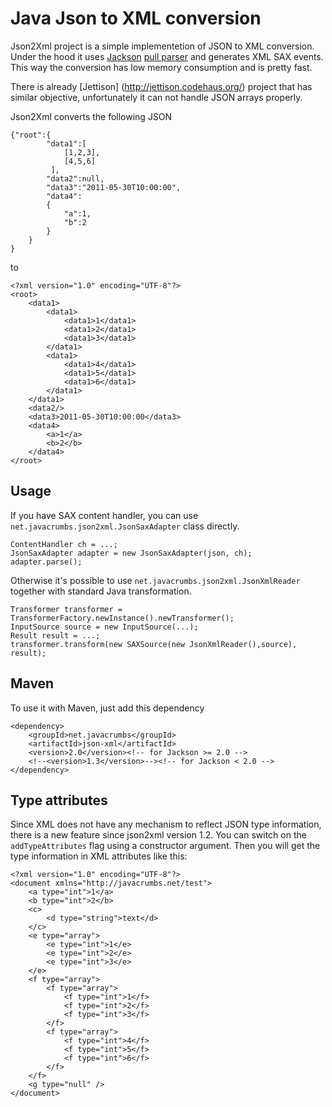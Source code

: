 Java Json to XML conversion
============================

Json2Xml project is a simple implementetion of JSON to XML conversion. Under the hood it uses [Jackson](http://jackson.codehaus.org/) [pull parser](http://wiki.fasterxml.com/JacksonInFiveMinutes#Streaming_API_Example) and generates
XML SAX events. This way the conversion has low memory consumption and is pretty fast.

There is already [Jettison] (http://jettison.codehaus.org/) project that has similar objective, unfortunately it can not handle JSON arrays properly.

Json2Xml converts the following JSON 

	{"root":{
			"data1":[
				[1,2,3], 				
                [4,5,6]
             ],
     		"data2":null,
     		"data3":"2011-05-30T10:00:00",
     		"data4":
     		{
       			"a":1,
       			"b":2
     		}
  		}
	}
	
to

	<?xml version="1.0" encoding="UTF-8"?>
	<root>
		<data1>
			<data1>
				<data1>1</data1>
				<data1>2</data1>
				<data1>3</data1>
			</data1>
			<data1>
				<data1>4</data1>
				<data1>5</data1>
				<data1>6</data1>
			</data1>
		</data1>
		<data2/>
		<data3>2011-05-30T10:00:00</data3>
		<data4>
			<a>1</a>
			<b>2</b>
		</data4>
	</root>  
	
Usage
-------------

If you have SAX content handler, you can use `net.javacrumbs.json2xml.JsonSaxAdapter` class directly.

	ContentHandler ch = ...;
	JsonSaxAdapter adapter = new JsonSaxAdapter(json, ch);
	adapter.parse();
	
Otherwise it's possible to use `net.javacrumbs.json2xml.JsonXmlReader` together with standard Java transformation.

	Transformer transformer = TransformerFactory.newInstance().newTransformer();
	InputSource source = new InputSource(...);
	Result result = ...;
	transformer.transform(new SAXSource(new JsonXmlReader(),source), result);
	
Maven
-----
To use it with Maven, just add this dependency

	<dependency>
		<groupId>net.javacrumbs</groupId>
		<artifactId>json-xml</artifactId>
		<version>2.0</version><!-- for Jackson >= 2.0 -->
		<!--<version>1.3</version>--><!-- for Jackson < 2.0 -->
	</dependency>

Type attributes
---------------
Since XML does not have any mechanism to reflect JSON type information, there is a new feature since json2xml version 1.2. You can switch on the `addTypeAttributes` flag using a 
constructor argument. Then you will get the type information in XML attributes like this:

	<?xml version="1.0" encoding="UTF-8"?>
	<document xmlns="http://javacrumbs.net/test">
		<a type="int">1</a>
		<b type="int">2</b>
		<c>
			<d type="string">text</d>
		</c>
		<e type="array">
			<e type="int">1</e>
			<e type="int">2</e>
			<e type="int">3</e>
		</e>
		<f type="array">
			<f type="array">
				<f type="int">1</f>
				<f type="int">2</f>
				<f type="int">3</f>
			</f>
			<f type="array">
				<f type="int">4</f>
				<f type="int">5</f>
				<f type="int">6</f>
			</f>
		</f>
		<g type="null" />
	</document>







	
